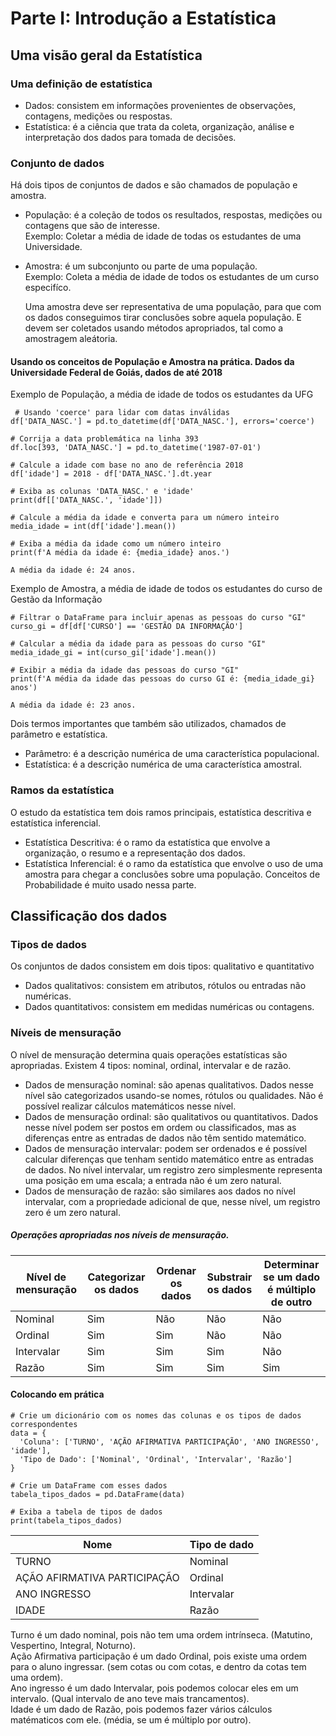 # Parte I: Introdução a Estatística
## Uma visão geral da Estatística
### Uma definição de estatística
- Dados: consistem em informações provenientes de observações, contagens, medições ou respostas.
- Estatística: é a ciência que trata da coleta, organização, análise e interpretação dos dados para tomada de decisões.

### Conjunto de dados
Há dois tipos de conjuntos de dados e são chamados de população e amostra.
- População: é a coleção de todos os resultados, respostas, medições ou contagens que são de interesse. <br>
  Exemplo: Coletar a média de idade de todas os estudantes de uma Universidade.
- Amostra: é um subconjunto ou parte de uma população. <br>
  Exemplo: Coleta a média de idade de todos os estudantes de um curso especifíco. <br>

  Uma amostra deve ser representativa de uma população, para que com os dados conseguimos tirar conclusões sobre aquela população.
  E devem ser coletados usando métodos apropriados, tal como a amostragem aleátoria. <br>

 #### Usando os conceitos de População e Amostra na prática. Dados da Universidade Federal de Goiás, dados de até 2018

   Exemplo de População, a média de idade de todos os estudantes da UFG

 ```
  # Usando 'coerce' para lidar com datas inválidas
df['DATA_NASC.'] = pd.to_datetime(df['DATA_NASC.'], errors='coerce') 

# Corrija a data problemática na linha 393
df.loc[393, 'DATA_NASC.'] = pd.to_datetime('1987-07-01')

# Calcule a idade com base no ano de referência 2018
df['idade'] = 2018 - df['DATA_NASC.'].dt.year

# Exiba as colunas 'DATA_NASC.' e 'idade'
print(df[['DATA_NASC.', 'idade']])
 
# Calcule a média da idade e converta para um número inteiro
media_idade = int(df['idade'].mean())

# Exiba a média da idade como um número inteiro
print(f'A média da idade é: {media_idade} anos.')

A média da idade é: 24 anos.
  ```
  Exemplo de Amostra, a média de idade de todos os estudantes do curso de Gestão da Informação

```
# Filtrar o DataFrame para incluir apenas as pessoas do curso "GI"
curso_gi = df[df['CURSO'] == 'GESTÃO DA INFORMAÇÃO']

# Calcular a média da idade para as pessoas do curso "GI"
media_idade_gi = int(curso_gi['idade'].mean())

# Exibir a média da idade das pessoas do curso "GI"
print(f'A média da idade das pessoas do curso GI é: {media_idade_gi} anos')

A média da idade é: 23 anos.
```

  Dois termos importantes que também são utilizados, chamados de parâmetro e estatística.
  - Parâmetro: é a descrição numérica de uma característica populacional.
  - Estatística: é a descrição numérica de uma característica amostral.
 
 ### Ramos da estatística
  
  O estudo da estatística tem dois ramos principais, estatística descritiva e estatística inferencial.
  - Estatística Descritiva: é o ramo da estatística que envolve a organização, o resumo e a representação dos dados.
  - Estatística Inferencial: é o ramo da estatística que envolve o uso de uma  amostra para chegar a conclusões sobre uma população.
Conceitos de Probabilidade é muito usado nessa parte.

## Classificação dos dados
### Tipos de dados

Os conjuntos de dados consistem em dois tipos: qualitativo e quantitativo
- Dados qualitativos: consistem em atributos, rótulos ou entradas não numéricas.
- Dados quantitativos: consistem em medidas numéricas ou contagens.

### Níveis de mensuração

  O nível de mensuração determina quais operações estatísticas são apropriadas. Existem 4 tipos: nominal, ordinal, intervalar e de razão.

  - Dados de mensuração nominal: são apenas qualitativos. Dados 
nesse nível são categorizados usando-se nomes, rótulos ou qualidades. Não 
é possível realizar cálculos matemáticos nesse nível.
 - Dados de mensuração ordinal: são qualitativos ou quantitativos. 
Dados nesse nível podem ser postos em ordem ou classificados, mas as 
diferenças entre as entradas de dados não têm sentido matemático.
 - Dados de mensuração intervalar: podem ser ordenados e é 
possível calcular diferenças que tenham sentido matemático entre as 
entradas de dados. No nível intervalar, um registro zero simplesmente 
representa uma posição em uma escala; a entrada não é um zero natural.
 - Dados de mensuração de razão: são similares aos dados no nível 
intervalar, com a propriedade adicional de que, nesse nível, um registro 
zero é um zero natural.

##### Operações apropriadas nos níveis de mensuração.

| Nível de mensuração   | Categorizar os dados | Ordenar os dados | Substrair os dados | Determinar se um  dado é múltiplo de outro |
| --------------------- | -------------------- | ---------------- | ------------------ | ------------------------------------------ |                      
| Nominal               | Sim                  | Não              | Não                | Não                                        |
| Ordinal               | Sim                  | Sim              | Não                | Não                                        |
| Intervalar            | Sim                  | Sim              | Sim                | Não                                        |
| Razão                 | Sim                  | Sim              | Sim                | Sim                                        |


  #### Colocando em prática

  ```
  # Crie um dicionário com os nomes das colunas e os tipos de dados correspondentes
data = {
    'Coluna': ['TURNO', 'AÇÃO AFIRMATIVA PARTICIPAÇÃO', 'ANO INGRESSO', 'idade'],
    'Tipo de Dado': ['Nominal', 'Ordinal', 'Intervalar', 'Razão']
}

# Crie um DataFrame com esses dados
tabela_tipos_dados = pd.DataFrame(data)

# Exiba a tabela de tipos de dados
print(tabela_tipos_dados)
  ```
 | Nome                         | Tipo de dado |
 |----------------------------- | ------------ | 
 | TURNO                        | Nominal      |
 | AÇÃO AFIRMATIVA PARTICIPAÇÃO | Ordinal      |
 | ANO INGRESSO                 | Intervalar   |
 | IDADE                        | Razão        |

Turno é um dado nominal, pois não tem uma ordem intrínseca. (Matutino, Vespertino, Integral, Noturno). <br>
Ação Afirmativa participação é um dado Ordinal, pois existe uma ordem para o aluno ingressar. (sem cotas ou com cotas, e dentro da cotas tem uma ordem). <br>
Ano ingresso é um dado Intervalar, pois podemos colocar eles em um intervalo. (Qual intervalo de ano teve mais trancamentos). <br>
Idade é um dado de Razão, pois podemos fazer vários cálculos matématicos com ele. (média, se um é múltiplo por outro). <br>

 






